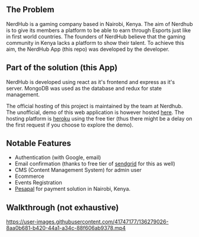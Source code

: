 ## The Problem

NerdHub is a gaming company based in Nairobi, Kenya. The aim of Nerdhub is to give its members a platform to be able to earn
through Esports just like in first world countries. The founders of NerdHub believe that the gaming community in Kenya lacks
a platform to show their talent. To achieve this aim, the NerdHub App (this repo) was developed by the developer.

## Part of the solution (this App)

NerdHub is developed using react as it's frontend and express as it's server. MongoDB was used as the database and redux for state management. 

The official hosting of this project is maintained by the team at Nerdhub. The unofficial, demo of this web application is however hosted [here](https://nerdhubkenya.herokuapp.com/).
The hosting platform is [heroku](https://www.heroku.com/platform) using the free tier (thus there might be a delay on the first request if you choose to
explore the demo). 

## Notable Features

- Authentication (with Google, email)
- Email confirmation (thanks to free tier of [sendgrid](https://sendgrid.com/) for this as well)
- CMS (Content Management System) for admin user
- Ecommerce
- Events Registration
- [Pesapal](https://www.pesapal.com/) for payment solution in Nairobi, Kenya.

## Walkthrough (not exhaustive)

https://user-images.githubusercontent.com/41747177/136279026-8aa0b681-b420-44a1-a34c-88f606ab9378.mp4


